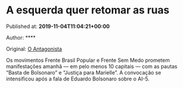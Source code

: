 
# A esquerda quer retomar as ruas

Published at: **2019-11-04T11:04:21+00:00**

Author: ****

Original: [O Antagonista](https://www.oantagonista.com/brasil/a-esquerda-quer-retomar-as-ruas/)

Os movimentos Frente Brasil Popular e Frente Sem Medo prometem manifestações amanhã — em pelo menos 10 capitais — com as pautas “Basta de Bolsonaro” e “Justiça para Marielle”.
A convocação se intensificou após a fala de Eduardo Bolsonaro sobre o AI-5.
